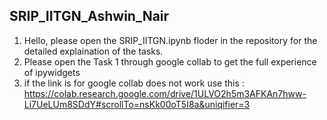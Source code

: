 ## SRIP_IITGN_Ashwin_Nair
1. Hello, please open the SRIP_IITGN.ipynb floder in the repository for the detailed explaination of the tasks.
2. Please open the Task 1 through google collab to get the full experience of ipywidgets
3. if the link is for google collab does not work use this : https://colab.research.google.com/drive/1ULVO2h5m3AFKAn7hww-Li7UeLUm8SDdY#scrollTo=nsKk00oT5I8a&uniqifier=3
